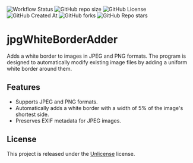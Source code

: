 
![Workflow Status](https://github.com/MaxGripe/jpg-white-border-adder/actions/workflows/dotnet.yml/badge.svg)
![GitHub repo size](https://img.shields.io/github/repo-size/MaxGripe/repository-template)
![GitHub License](https://img.shields.io/github/license/MaxGripe/repository-template)
![GitHub Created At](https://img.shields.io/github/created-at/MaxGripe/repository-template)
![GitHub forks](https://img.shields.io/github/forks/MaxGripe/repository-template)
![GitHub Repo stars](https://img.shields.io/github/stars/MaxGripe/repository-template)

# jpgWhiteBorderAdder

Adds a white border to images in JPEG and PNG formats. The program is designed to automatically modify existing image files by adding a uniform white border around them.

## Features

- Supports JPEG and PNG formats.
- Automatically adds a white border with a width of 5% of the image's shortest side.
- Preserves EXIF metadata for JPEG images.

## License

This project is released under the [Unlicense](LICENSE) license.
